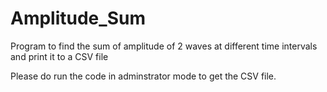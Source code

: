 # Amplitude_Sum

Program to find the sum of amplitude of 2 waves at different time intervals and print it to a CSV file

Please do run the code in adminstrator mode to get the CSV file.
